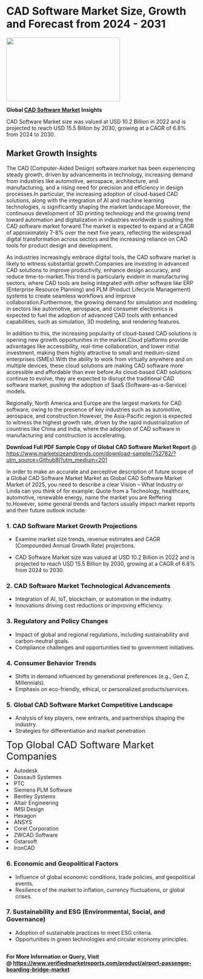<H1>CAD Software Market Size, Growth and Forecast from 2024 - 2031</H1><img class="aligncenter size-medium wp-image-584254" src="https://thirdeyenews.in/wp-content/uploads/2024/09/Global-Market-Research-300x168.jpeg" alt="" width="300" height="168" /><p><strong>Global&nbsp;<a href="https://www.marketsizeandtrends.com/download-sample/752782/?utm_source=Github8j?utm_medium=201">CAD Software Market</a> Insights</strong></p><p>CAD Software Market size was valued at USD 10.2 Billion in 2022 and is projected to reach USD 15.5 Billion by 2030, growing at a CAGR of 6.8% from 2024 to 2030.</p><p><h2>Market Growth Insights</h2> <p>The CAD (Computer-Aided Design) software market has been experiencing steady growth, driven by advancements in technology, increasing demand from industries like automotive, aerospace, architecture, and manufacturing, and a rising need for precision and efficiency in design processes.In particular, the increasing adoption of cloud-based CAD solutions, along with the integration of AI and machine learning technologies, is significantly shaping the market landscape.Moreover, the continuous development of 3D printing technology and the growing trend toward automation and digitalization in industries worldwide is pushing the CAD software market forward.The market is expected to expand at a CAGR of approximately 7-8% over the next five years, reflecting the widespread digital transformation across sectors and the increasing reliance on CAD tools for product design and development.</p> <p>As industries increasingly embrace digital tools, the CAD software market is likely to witness substantial growth.Companies are investing in advanced CAD solutions to improve productivity, enhance design accuracy, and reduce time-to-market.This trend is particularly evident in manufacturing sectors, where CAD tools are being integrated with other software like ERP (Enterprise Resource Planning) and PLM (Product Lifecycle Management) systems to create seamless workflows and improve collaboration.Furthermore, the growing demand for simulation and modeling in sectors like automotive, aerospace, and consumer electronics is expected to fuel the adoption of advanced CAD tools with enhanced capabilities, such as simulation, 3D modeling, and rendering features.</p> <p>In addition to this, the increasing popularity of cloud-based CAD solutions is opening new growth opportunities in the market.Cloud platforms provide advantages like accessibility, real-time collaboration, and lower initial investment, making them highly attractive to small and medium-sized enterprises (SMEs).With the ability to work from virtually anywhere and on multiple devices, these cloud solutions are making CAD software more accessible and affordable than ever before.As cloud-based CAD solutions continue to evolve, they are expected to disrupt the traditional CAD software market, pushing the adoption of SaaS (Software-as-a-Service) models.</p> <p>Regionally, North America and Europe are the largest markets for CAD software, owing to the presence of key industries such as automotive, aerospace, and construction.However, the Asia-Pacific region is expected to witness the highest growth rate, driven by the rapid industrialization of countries like China and India, where the adoption of CAD software in manufacturing and construction is accelerating.</p> <p><span class=""><strong>Download Full PDF Sample Copy of Global CAD Software Market Report</strong> @ <a href="https://www.marketsizeandtrends.com/download-sample/752782/?utm_source=Github8j?utm_medium=201" target="_blank">https://www.marketsizeandtrends.com/download-sample/752782/?utm_source=Github8j?utm_medium=201</a></span></p><p>In order to make an accurate and perceptive description of future scope of a Global&nbsp;CAD Software Market Market as Global&nbsp;CAD Software Market Market of 2025, you need to describe a clear Vision &ndash; What Industry or Linda can you think of for example: Quote from a Technology, healthcare, automotive, renewable energy, name the market you are Reffering to.However, some general trends and factors usually impact market reports and their future outlook include:</p><h3>1.&nbsp;<strong>CAD Software Market Growth Projections</strong></h3><ul><li>Examine market size trends, revenue estimates and CAGR (Compounded Annual Growth Rate) projections.</li><li><p>CAD Software Market size was valued at USD 10.2 Billion in 2022 and is projected to reach USD 15.5 Billion by 2030, growing at a CAGR of 6.8% from 2024 to 2030.</p></li></ul><h3>2.&nbsp;<strong>CAD Software Market Technological Advancements</strong></h3><ul><li>Integration of AI, IoT, blockchain, or automation in the industry.</li><li>Innovations driving cost reductions or improving efficiency.</li></ul><h3>3.&nbsp;<strong>Regulatory and Policy Changes</strong></h3><ul><li>Impact of global and regional regulations, including sustainability and carbon-neutral goals.</li><li>Compliance challenges and opportunities tied to government initiatives.</li></ul><h3>4.&nbsp;<strong>Consumer Behavior Trends</strong></h3><ul><li>Shifts in demand influenced by generational preferences (e.g., Gen Z, Millennials).</li><li>Emphasis on eco-friendly, ethical, or personalized products/services.</li></ul><h3>5.&nbsp;<strong>Global CAD Software Market Competitive Landscape</strong></h3><ul><li>Analysis of key players, new entrants, and partnerships shaping the industry.</li><li>Strategies for differentiation and market penetration.</li></ul><p data-pm-slice="1 1 []"><span style="color: inherit; font-family: inherit; font-size: 25px;">Top Global CAD Software Market Companies</span></p><div class="" data-test-id=""><p><li>Autodesk</li><li> Dassault Systemes</li><li> PTC</li><li> Siemens PLM Software</li><li> Bentley Systems</li><li> Altair Engineering</li><li> IMSI Design</li><li> Hexagon</li><li> ANSYS</li><li> Corel Corporation</li><li> ZWCAD Software</li><li> Gstarsoft</li><li> IronCAD</li></p></div><h3>6.&nbsp;<strong>Economic and Geopolitical Factors</strong></h3><ul><li>Influence of global economic conditions, trade policies, and geopolitical events.</li><li>Resilience of the market to inflation, currency fluctuations, or global crises.</li></ul><h3>7.&nbsp;<strong>Sustainability and ESG (Environmental, Social, and Governance)</strong></h3><ul><li>Adoption of sustainable practices to meet ESG criteria.</li><li>Opportunities in green technologies and circular economy principles.</li></ul><h2><strong style="font-size: 14px;">For More Information or Query, Visit @&nbsp;</strong><a style="background-color: #ffffff; font-size: 14px;" href="https://www.marketsizeandtrends.com/report/cad-software-market/" target="_blank">https://www.verifiedmarketreports.com/product/airport-passenger-boarding-bridge-market</a></h2>